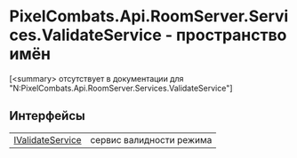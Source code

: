 # PixelCombats.Api.RoomServer.Services.ValidateService - пространство имён


\[&lt;summary&gt; отсутствует в документации для "N:PixelCombats.Api.RoomServer.Services.ValidateService"\]



## Интерфейсы
<table>
<tr>
<td><a href="ff357d4e-ac5e-fd85-acf4-d9155be8d584">IValidateService</a></td>
<td>сервис валидности режима</td></tr>
</table>